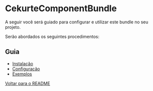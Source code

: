 # CekurteComponentBundle

A seguir você será guiado para configurar e utilizar este bundle no seu projeto.

Serão abordados os seguintes procedimentos:

## Guia

- [Instalação](instalacao.md)
- [Configuração](configuracao.md)
- [Exemplos](exemplos.md)


[Voltar para o README](https://github.com/CekurteSistemas/CekurteComponentBundle/blob/master/README.md)